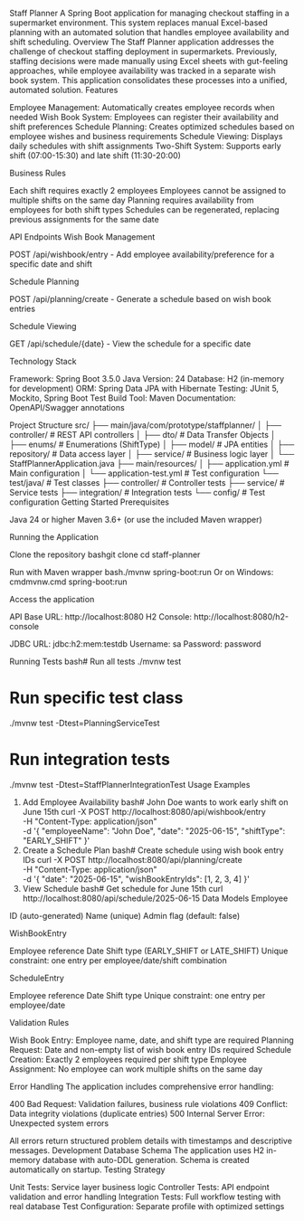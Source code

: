 Staff Planner
A Spring Boot application for managing checkout staffing in a supermarket environment. This system replaces manual Excel-based planning with an automated solution that handles employee availability and shift scheduling.
Overview
The Staff Planner application addresses the challenge of checkout staffing deployment in supermarkets. Previously, staffing decisions were made manually using Excel sheets with gut-feeling approaches, while employee availability was tracked in a separate wish book system. This application consolidates these processes into a unified, automated solution.
Features

Employee Management: Automatically creates employee records when needed
Wish Book System: Employees can register their availability and shift preferences
Schedule Planning: Creates optimized schedules based on employee wishes and business requirements
Schedule Viewing: Displays daily schedules with shift assignments
Two-Shift System: Supports early shift (07:00-15:30) and late shift (11:30-20:00)

Business Rules

Each shift requires exactly 2 employees
Employees cannot be assigned to multiple shifts on the same day
Planning requires availability from employees for both shift types
Schedules can be regenerated, replacing previous assignments for the same date

API Endpoints
Wish Book Management

POST /api/wishbook/entry - Add employee availability/preference for a specific date and shift

Schedule Planning

POST /api/planning/create - Generate a schedule based on wish book entries

Schedule Viewing

GET /api/schedule/{date} - View the schedule for a specific date

Technology Stack

Framework: Spring Boot 3.5.0
Java Version: 24
Database: H2 (in-memory for development)
ORM: Spring Data JPA with Hibernate
Testing: JUnit 5, Mockito, Spring Boot Test
Build Tool: Maven
Documentation: OpenAPI/Swagger annotations

Project Structure
src/
├── main/java/com/prototype/staffplanner/
│   ├── controller/          # REST API controllers
│   ├── dto/                 # Data Transfer Objects
│   ├── enums/              # Enumerations (ShiftType)
│   ├── model/              # JPA entities
│   ├── repository/         # Data access layer
│   ├── service/            # Business logic layer
│   └── StaffPlannerApplication.java
├── main/resources/
│   ├── application.yml     # Main configuration
│   └── application-test.yml # Test configuration
└── test/java/              # Test classes
    ├── controller/         # Controller tests
    ├── service/           # Service tests
    ├── integration/       # Integration tests
    └── config/           # Test configuration
Getting Started
Prerequisites

Java 24 or higher
Maven 3.6+ (or use the included Maven wrapper)

Running the Application

Clone the repository
bashgit clone <repository-url>
cd staff-planner

Run with Maven wrapper
bash./mvnw spring-boot:run
Or on Windows:
cmdmvnw.cmd spring-boot:run

Access the application

API Base URL: http://localhost:8080
H2 Console: http://localhost:8080/h2-console

JDBC URL: jdbc:h2:mem:testdb
Username: sa
Password: password





Running Tests
bash# Run all tests
./mvnw test

# Run specific test class
./mvnw test -Dtest=PlanningServiceTest

# Run integration tests
./mvnw test -Dtest=StaffPlannerIntegrationTest
Usage Examples
1. Add Employee Availability
bash# John Doe wants to work early shift on June 15th
curl -X POST http://localhost:8080/api/wishbook/entry \
  -H "Content-Type: application/json" \
  -d '{
    "employeeName": "John Doe",
    "date": "2025-06-15",
    "shiftType": "EARLY_SHIFT"
  }'
2. Create a Schedule Plan
bash# Create schedule using wish book entry IDs
curl -X POST http://localhost:8080/api/planning/create \
  -H "Content-Type: application/json" \
  -d '{
    "date": "2025-06-15",
    "wishBookEntryIds": [1, 2, 3, 4]
  }'
3. View Schedule
bash# Get schedule for June 15th
curl http://localhost:8080/api/schedule/2025-06-15
Data Models
Employee

ID (auto-generated)
Name (unique)
Admin flag (default: false)

WishBookEntry

Employee reference
Date
Shift type (EARLY_SHIFT or LATE_SHIFT)
Unique constraint: one entry per employee/date/shift combination

ScheduleEntry

Employee reference
Date
Shift type
Unique constraint: one entry per employee/date

Validation Rules

Wish Book Entry: Employee name, date, and shift type are required
Planning Request: Date and non-empty list of wish book entry IDs required
Schedule Creation: Exactly 2 employees required per shift type
Employee Assignment: No employee can work multiple shifts on the same day

Error Handling
The application includes comprehensive error handling:

400 Bad Request: Validation failures, business rule violations
409 Conflict: Data integrity violations (duplicate entries)
500 Internal Server Error: Unexpected system errors

All errors return structured problem details with timestamps and descriptive messages.
Development
Database Schema
The application uses H2 in-memory database with auto-DDL generation. Schema is created automatically on startup.
Testing Strategy

Unit Tests: Service layer business logic
Controller Tests: API endpoint validation and error handling
Integration Tests: Full workflow testing with real database
Test Configuration: Separate profile with optimized settings
